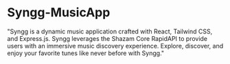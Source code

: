 # Syngg-MusicApp
 "Syngg is a dynamic music application crafted with React, Tailwind CSS, and Express.js. Syngg leverages the Shazam Core RapidAPI to provide users with an immersive music discovery experience. Explore, discover, and enjoy your favorite tunes like never before with Syngg."
